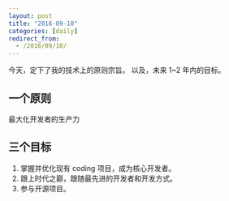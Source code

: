 ```yaml
---
layout: post
title: "2016-09-10"
categories: [daily]
redirect_from:
  - /2016/09/10/
---
```


今天，定下了我的技术上的原则宗旨。
以及，未来 1~2 年内的目标。

<!--more-->

## 一个原则

最大化开发者的生产力

## 三个目标

1. 掌握并优化现有 coding 项目，成为核心开发者。
2. 跟上时代之巅，跟随最先进的开发者和开发方式。
3. 参与开源项目。
